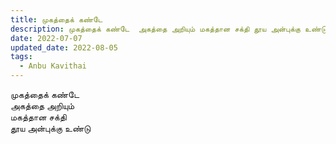 ```yaml
---
title: முகத்தைக் கண்டே
description: முகத்தைக் கண்டே  அகத்தை அறியும் மகத்தான சக்தி தூய அன்புக்கு உண்டு.
date: 2022-07-07
updated_date: 2022-08-05
tags:
  - Anbu Kavithai
---
```


முகத்தைக் கண்டே  
அகத்தை அறியும்  
மகத்தான சக்தி  
தூய அன்புக்கு உண்டு
